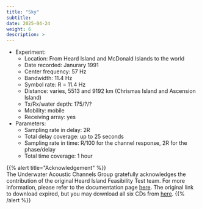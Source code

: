 ```yaml
---
title: "Sky"
subtitle: 
date: 2025-04-24
weight: 6
description: >
---
```


* Experiment:
  * Location: From Heard Island and McDonald Islands to the world
  * Date recorded: Janurary 1991
  * Center frequency: 57 Hz 
  * Bandwidth: 11.4 Hz
  * Symbol rate: R = 11.4 Hz
  * Distance: varies, 5513 and 9192 km (Chrismas Island and Ascension Island)
  * Tx/Rx/water depth: 175/?/?
  * Mobility: mobile
  * Receiving array: yes
* Parameters:
  * Sampling rate in delay: 2R
  * Total delay coverage: up to 25 seconds
  * Sampling rate in time: R/100 for the channel response, 2R for the phase/delay
  * Total time coverage: 1 hour

{{% alert title="Acknowledgement" %}}  
The Underwater Acoustic Channels Group gratefully acknowledges the contribution of the original Heard Island Feasibility Test team. For more information, please refer to the documentation page [here](https://staff.washington.edu/dushaw/heard/index.shtml). The original link to download expired, but you may download all six CDs from [here](https://oalib-acoustics.org/experiments-data/).
{{% /alert %}}
